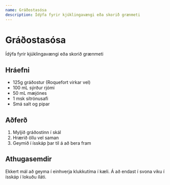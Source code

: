 ```yaml
---
name: Gráðostasósa
description: Ídýfa fyrir kjúklingavængi eða skorið grænmeti
---
```


# Gráðostasósa

Ídýfa fyrir kjúklingavængi eða skorið grænmeti

## Hráefni

- 125g gráðostur (Roquefort virkar vel)
- 100 mL sýrður rjómi
- 50 mL mæjónes
- 1 msk sítrónusafi
- Smá salt og pipar

## Aðferð

1. Myljið gráðostinn í skál
2. Hrærið öllu vel saman
3. Geymið í ísskáp þar til á að bera fram

## Athugasemdir

Ekkert mál að geyma í einhverja klukkutíma í kæli. Á að endast í svona viku í ísskáp í lokuðu íláti.
